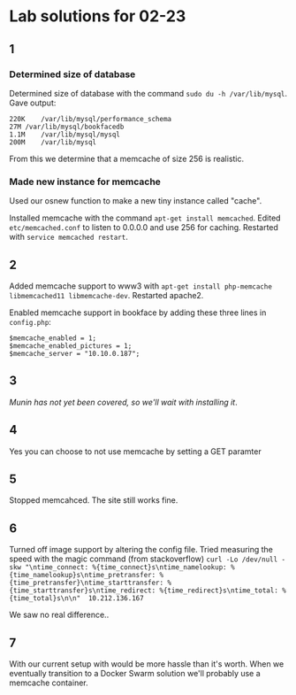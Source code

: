 # Lab solutions for 02-23

## 1

### Determined size of database

Determined size of database with the command `sudo du -h /var/lib/mysql`. Gave output:

```
220K    /var/lib/mysql/performance_schema
27M /var/lib/mysql/bookfacedb
1.1M    /var/lib/mysql/mysql
200M    /var/lib/mysql
```

From this we determine that a memcache of size 256 is realistic.

### Made new instance for memcache

Used our osnew function to make a new tiny instance called "cache".

Installed memcache with the command `apt-get install memcached`. Edited `etc/memcached.conf` to listen to 0.0.0.0 and use 256 for caching. Restarted with `service memcached restart`.

## 2

Added memcache support to www3 with `apt-get install php-memcache libmemcached11 libmemcache-dev`. Restarted apache2.

Enabled memcache support in bookface by adding these three lines in `config.php`:

```
$memcache_enabled = 1;
$memcache_enabled_pictures = 1;
$memcache_server = "10.10.0.187";
```

## 3

*Munin has not yet been covered, so we'll wait with installing it*.

## 4

Yes you can choose to not use memcache by setting a GET paramter

## 5

Stopped memcahced. The site still works fine.

## 6

Turned off image support by altering the config file. Tried measuring the speed with the magic command (from stackoverflow) `curl -Lo /dev/null -skw "\ntime_connect: %{time_connect}s\ntime_namelookup: %{time_namelookup}s\ntime_pretransfer: %{time_pretransfer}\ntime_starttransfer: %{time_starttransfer}s\ntime_redirect: %{time_redirect}s\ntime_total: %{time_total}s\n\n"  10.212.136.167` 

We saw no real difference..

## 7

With our current setup with would be more hassle than it's worth. When we eventually transition to a Docker Swarm solution we'll probably use a memcache container.

